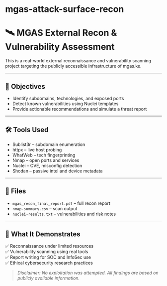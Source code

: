# mgas-attack-surface-recon
# 🛰️ MGAS External Recon & Vulnerability Assessment

This is a real-world external reconnaissance and vulnerability scanning project targeting the publicly accessible infrastructure of mgas.ke.

---

## 🎯 Objectives

- Identify subdomains, technologies, and exposed ports
- Detect known vulnerabilities using Nuclei templates
- Provide actionable recommendations and simulate a threat report

---

## 🛠️ Tools Used

- Sublist3r – subdomain enumeration  
- httpx – live host probing  
- WhatWeb – tech fingerprinting  
- Nmap – open ports and services  
- Nuclei – CVE, misconfig detection  
- Shodan – passive intel and device metadata

---

## 📁 Files

- `mgas_recon_final_report.pdf` – full recon report  
- `nmap-summary.csv` – scan output  
- `nuclei-results.txt` – vulnerabilities and risk notes

---

## 📌 What It Demonstrates

✅ Reconnaissance under limited resources  
✅ Vulnerability scanning using real tools  
✅ Report writing for SOC and InfoSec use  
✅ Ethical cybersecurity research practices  

> *Disclaimer: No exploitation was attempted. All findings are based on publicly available information.*
